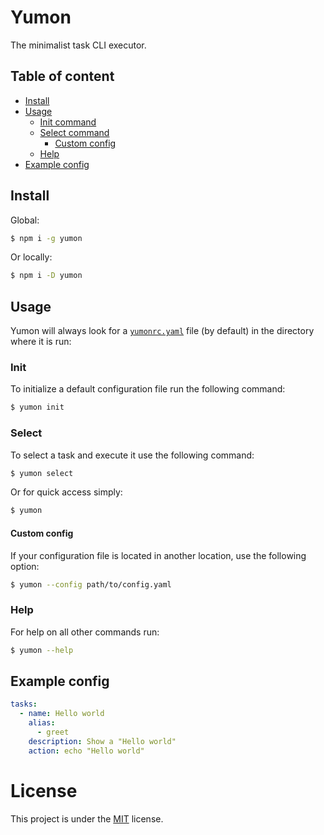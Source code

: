 # Yumon

The minimalist task CLI executor.

## Table of content

- [Install](#install)
- [Usage](#usage)
  - [Init command](#init)
  - [Select command](#select)
    - [Custom config](#custom-config)
  - [Help](#help)
- [Example config](#example-config)

## Install

Global:

```sh
$ npm i -g yumon
```

Or locally:

```sh
$ npm i -D yumon
```

## Usage

Yumon will always look for a [`yumonrc.yaml`](#example-config) file (by default) in the directory where it is run:

### Init

To initialize a default configuration file run the following command:

```sh
$ yumon init
```

### Select

To select a task and execute it use the following command:

```sh
$ yumon select
```

Or for quick access simply:

```sh
$ yumon
```

#### Custom config

If your configuration file is located in another location, use the following option:

```sh
$ yumon --config path/to/config.yaml
```

### Help

For help on all other commands run:

```sh
$ yumon --help
```

## Example config

```yaml
tasks:
  - name: Hello world
    alias:
      - greet
    description: Show a "Hello world"
    action: echo "Hello world"
```

# License

This project is under the [MIT](LICENSE) license.
